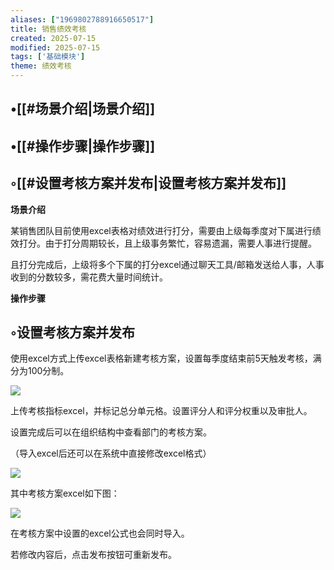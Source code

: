 ```yaml
---
aliases: ["1969802788916650517"]
title: 销售绩效考核
created: 2025-07-15
modified: 2025-07-15
tags: ['基础模块']
theme: 绩效考核
---
```


## •[[#场景介绍|场景介绍]]

## •[[#操作步骤|操作步骤]]

## ◦[[#设置考核方案并发布|设置考核方案并发布]]

**场景介绍**

某销售团队目前使用excel表格对绩效进行打分，需要由上级每季度对下属进行绩效打分。由于打分周期较长，且上级事务繁忙，容易遗漏，需要人事进行提醒。

且打分完成后，上级将多个下属的打分excel通过聊天工具/邮箱发送给人事，人事收到的分数较多，需花费大量时间统计。

**操作步骤**

## ◦设置考核方案并发布

使用excel方式上传excel表格新建考核方案，设置每季度结束前5天触发考核，满分为100分制。

![](https://myhelpdoc.oss-cn-heyuan.aliyuncs.com/mdimages/90708a150bb29303f98b34a033b0827e.jpg)

上传考核指标excel，并标记总分单元格。设置评分人和评分权重以及审批人。

设置完成后可以在组织结构中查看部门的考核方案。

（导入excel后还可以在系统中直接修改excel格式）

![](https://myhelpdoc.oss-cn-heyuan.aliyuncs.com/mdimages/0ac35f0c50496a65e039282a56f7c899.jpg)

其中考核方案excel如下图：

![](https://myhelpdoc.oss-cn-heyuan.aliyuncs.com/mdimages/6f926ec4eb5264bffd4816f58c4e9f9f.jpg)

在考核方案中设置的excel公式也会同时导入。

若修改内容后，点击发布按钮可重新发布。

